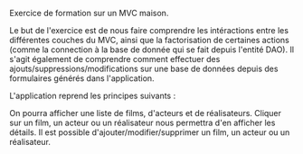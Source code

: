 Exercice de formation sur un MVC maison. 

Le but de l'exercice est de nous faire comprendre les intéractions entre les différentes couches du MVC, ainsi que la factorisation de certaines actions (comme la connection à la base de donnée qui se fait depuis l'entité DAO).
Il s'agit également de comprendre comment effectuer des ajouts/suppressions/modifications sur une base de données depuis des formulaires générés dans l'application. 

L'application reprend les principes suivants :

On pourra afficher une liste de films, d'acteurs et de réalisateurs. Cliquer sur un film, un acteur ou un réalisateur nous permettra d'en afficher les détails. 
Il est possible d'ajouter/modifier/supprimer un film, un acteur ou un réalisateur. 

